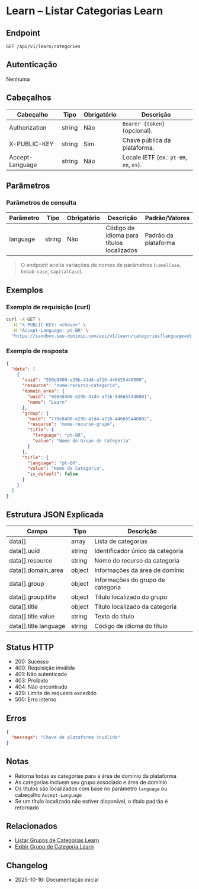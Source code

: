 # Learn – Listar Categorias Learn

## Endpoint

```
GET /api/v1/learn/categories
```

## Autenticação

Nenhuma

## Cabeçalhos

| Cabeçalho       | Tipo   | Obrigatório | Descrição |
| --------------- | ------ | ----------- | --------- |
| Authorization   | string | Não         | `Bearer {token}` (opcional). |
| X-PUBLIC-KEY    | string | Sim         | Chave pública da plataforma. |
| Accept-Language | string | Não         | Locale IETF (ex.: `pt-BR`, `en`, `es`). |

## Parâmetros

### Parâmetros de consulta

| Parâmetro | Tipo   | Obrigatório | Descrição | Padrão/Valores |
| --------- | ------ | ----------- | --------- | -------------- |
| language  | string | Não         | Código de idioma para títulos localizados | Padrão da plataforma |

> O endpoint aceita variações de nomes de parâmetros (`camelCase`, `kebab-case`, `CapitalCase`).

## Exemplos

### Exemplo de requisição (curl)

```bash
curl -X GET \
  -H "X-PUBLIC-KEY: <chave>" \
  -H "Accept-Language: pt-BR" \
  "https://sandbox.seu-dominio.com/api/v1/learn/categories?language=pt-BR"
```

### Exemplo de resposta

```json
{
  "data": [
    {
      "uuid": "550e8400-e29b-41d4-a716-446655440000",
      "resource": "nome-recurso-categoria",
      "domain_area": {
        "uuid": "660e8400-e29b-41d4-a716-446655440001",
        "name": "Learn"
      },
      "group": {
        "uuid": "770e8400-e29b-41d4-a716-446655440002",
        "resource": "nome-recurso-grupo",
        "title": {
          "language": "pt-BR",
          "value": "Nome do Grupo de Categoria"
        }
      },
      "title": {
        "language": "pt-BR",
        "value": "Nome da Categoria",
        "is_default": false
      }
    }
  ]
}
```

## Estrutura JSON Explicada

| Campo                | Tipo    | Descrição |
| -------------------- | ------- | --------- |
| data[]               | array   | Lista de categorias |
| data[].uuid          | string  | Identificador único da categoria |
| data[].resource      | string  | Nome do recurso da categoria |
| data[].domain_area   | object  | Informações da área de domínio |
| data[].group         | object  | Informações do grupo de categoria |
| data[].group.title   | object  | Título localizado do grupo |
| data[].title         | object  | Título localizado da categoria |
| data[].title.value   | string  | Texto do título |
| data[].title.language| string  | Código de idioma do título |

## Status HTTP

- 200: Sucesso
- 400: Requisição inválida
- 401: Não autenticado
- 403: Proibido
- 404: Não encontrado
- 429: Limite de requests excedido
- 500: Erro interno

## Erros

```json
{
  "message": "Chave de plataforma inválida"
}
```

## Notas

- Retorna todas as categorias para a área de domínio da plataforma
- As categorias incluem seu grupo associado e área de domínio
- Os títulos são localizados com base no parâmetro `language` ou cabeçalho `Accept-Language`
- Se um título localizado não estiver disponível, o título padrão é retornado

## Relacionados

- [Listar Grupos de Categorias Learn](./LearnCategoryGroupIndex.md)
- [Exibir Grupo de Categoria Learn](./LearnCategoryGroupShow.md)

## Changelog

- 2025-10-16: Documentação inicial
